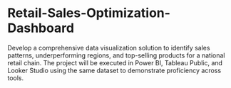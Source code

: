 # Retail-Sales-Optimization-Dashboard
Develop a comprehensive data visualization solution to identify sales patterns, underperforming regions, and top-selling products for a national retail chain. The project will be executed in Power BI, Tableau Public, and Looker Studio using the same dataset to demonstrate proficiency across tools.
